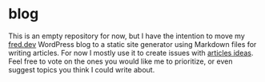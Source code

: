 # blog

This is an empty repository for now, but I have the intention to move my [fred.dev](https://fred.dev) WordPress blog to a static site generator using Markdown files for writing articles. For now I mostly use it to create issues with [articles ideas](https://github.com/fharper/blog/issues). Feel free to vote on the ones you would like me to prioritize, or even suggest topics you think I could write about.
